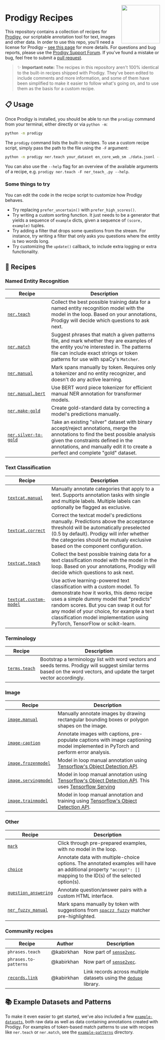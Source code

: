 <a href="https://explosion.ai"><img src="https://explosion.ai/assets/img/logo.svg" width="125" height="125" align="right" /></a>

# Prodigy Recipes

This repository contains a collection of recipes for
[Prodigy](https://prodi.gy), our scriptable annotation tool for text, images and
other data. In order to use this repo, you'll need a license for Prodigy –
[see this page](https://prodi.gy/buy) for more details. For questions and bug
reports, please use the [Prodigy Support Forum](https://support.prodi.gy). If
you've found a mistake or bug, feel free to submit a
[pull request](https://github.com/explosion/prodigy-recipes/pulls).

> ✨ **Important note:** The recipes in this repository aren't 100% identical to
> the built-in recipes shipped with Prodigy. They've been edited to include
> comments and more information, and some of them have been simplified to make
> it easier to follow what's going on, and to use them as the basis for a custom
> recipe.

## 📋 Usage

Once Prodigy is installed, you should be able to run the `prodigy` command from
your terminal, either directly or via `python -m`:

```bash
python -m prodigy
```

The `prodigy` command lists the built-in recipes. To use a custom recipe script,
simply pass the path to the file using the `-F` argument:

```bash
python -m prodigy ner.teach your_dataset en_core_web_sm ./data.jsonl --label PERSON -F prodigy-recipes/ner/ner_teach.py
```

You can also use the `--help` flag for an overview of the available arguments of a recipe, e.g. `prodigy ner.teach -F ner_teach_.py --help`.

### Some things to try

You can edit the code in the recipe script to customize how Prodigy behaves.

- Try replacing `prefer_uncertain()` with `prefer_high_scores()`.
- Try writing a custom sorting function. It just needs to be a generator that
  yields a sequence of `example` dicts, given a sequence of `(score, example)`
  tuples.
- Try adding a filter that drops some questions from the stream. For instance,
  try writing a filter that only asks you questions where the entity is two
  words long.
- Try customizing the `update()` callback, to include extra logging or extra
  functionality.

## 🍳 Recipes

### Named Entity Recognition

| Recipe                                               | Description                                                                                                                                                                                                                                               |
| ---------------------------------------------------- | --------------------------------------------------------------------------------------------------------------------------------------------------------------------------------------------------------------------------------------------------------- |
| [`ner.teach`](ner/ner_teach.py)                      | Collect the best possible training data for a named entity recognition model with the model in the loop. Based on your annotations, Prodigy will decide which questions to ask next.                                                                      |
| [`ner.match`](ner/ner_match.py)                      | Suggest phrases that match a given patterns file, and mark whether they are examples of the entity you're interested in. The patterns file can include exact strings or token patterns for use with spaCy's `Matcher`.                                    |
| [`ner.manual`](ner/ner_manual.py)                    | Mark spans manually by token. Requires only a tokenizer and no entity recognizer, and doesn't do any active learning.                                                                                                                                     |
| [`ner.manual.bert`](other/transformers_tokenizers.py) | Use BERT word piece tokenizer for efficient manual NER annotation for transformer models.                                                                                                                                                                 |
| [`ner.make-gold`](ner/ner_make_gold.py)              | Create gold-standard data by correcting a model's predictions manually.                                                                                                                                                                                   |
| [`ner.silver-to-gold`](ner/ner_silver_to_gold.py)    | Take an existing "silver" dataset with binary accept/reject annotations, merge the annotations to find the best possible analysis given the constraints defined in the annotations, and manually edit it to create a perfect and complete "gold" dataset. |

### Text Classification

| Recipe                                                    | Description                                                                                                                                                                                                                                                                                                                         |
| --------------------------------------------------------- | ----------------------------------------------------------------------------------------------------------------------------------------------------------------------------------------------------------------------------------------------------------------------------------------------------------------------------------- |
| [`textcat.manual`](textcat/textcat_manual.py)             | Manually annotate categories that apply to a text. Supports annotation tasks with single and multiple labels. Multiple labels can optionally be flagged as exclusive.|
| [`textcat.correct`](textcat/textcat_correct.py)           | Correct the textcat model's predictions manually. Predictions above the acceptance threshold will be automatically preselected (0.5 by default). Prodigy will infer whether the categories should be mutualy exclusive based on the component configuration. |
| [`textcat.teach`](textcat/textcat_teach.py)               | Collect the best possible training data for a text classification model with the model in the loop. Based on your annotations, Prodigy will decide which questions to ask next.|
| [`textcat.custom-model`](textcat/textcat_custom_model.py) | Use active learning-powered text classification with a custom model. To demonstrate how it works, this demo recipe uses a simple dummy model that "predicts" random scores. But you can swap it out for any model of your choice, for example a text classification model implementation using PyTorch, TensorFlow or scikit-learn. |

### Terminology

| Recipe                                | Description                                                                                                                                                             |
| ------------------------------------- | ----------------------------------------------------------------------------------------------------------------------------------------------------------------------- |
| [`terms.teach`](terms/terms_teach.py) | Bootstrap a terminology list with word vectors and seeds terms. Prodigy will suggest similar terms based on the word vectors, and update the target vector accordingly. |

### Image

| Recipe                                                      | Description                                                                                                                                                                                                                         |
| ----------------------------------------------------------- | ----------------------------------------------------------------------------------------------------------------------------------------------------------------------------------------------------------------------------------- |
| [`image.manual`](image/image_manual.py)                     | Manually annotate images by drawing rectangular bounding boxes or polygon shapes on the image.                                                                                                                                      |
| [`image-caption`](image/image_caption/image_caption.py)     | Annotate images with captions, pre-populate captions with image captioning model implemented in PyTorch and perform error analysis.                                                                                                 |
| [`image.frozenmodel`](image/tf_odapi/image_frozen_model.py) | Model in loop manual annotation using [Tensorflow's Object Detection API](https://github.com/tensorflow/models/tree/master/research/object_detection).                                                                              |
| [`image.servingmodel`](image/tf_odapi/image_tf_serving.py)  | Model in loop manual annotation using [Tensorflow's Object Detection API](https://github.com/tensorflow/models/tree/master/research/object_detection). This uses [Tensorflow Serving](https://www.tensorflow.org/tfx/guide/serving) |
| [`image.trainmodel`](image/tf_odapi/image_train.py)         | Model in loop manual annotation and training using [Tensorflow's Object Detection API](https://github.com/tensorflow/models/tree/master/research/object_detection).                                                                 |

### Other

| Recipe                                              | Description                                                                                                                                                        |
| --------------------------------------------------- | ------------------------------------------------------------------------------------------------------------------------------------------------------------------ |
| [`mark`](other/mark.py)                             | Click through pre-prepared examples, with no model in the loop.                                                                                                    |
| [`choice`](other/choice.py)                         | Annotate data with multiple-choice options. The annotated examples will have an additional property `"accept": []` mapping to the ID(s) of the selected option(s). |
| [`question_answering`](other/question_answering.py) | Annotate question/answer pairs with a custom HTML interface.                                                                                                       |
| [`ner_fuzzy_manual`](other/ner_fuzzy_manual.py) | Mark spans manually by token with suggestions from [`spaczz fuzzy`](https://spacy.io/universe/project/spaczz) matcher pre-highlighted.

### Community recipes

| Recipe                           | Author     | Description                                                                                             |
| -------------------------------- | ---------- | ------------------------------------------------------------------------------------------------------- |
| `phrases.teach`                  | @kabirkhan | Now part of [`sense2vec`](https://github.com/explosion/sense2vec).                                      |
| `phrases.to-patterns`            | @kabirkhan | Now part of [`sense2vec`](https://github.com/explosion/sense2vec).                                      |
| [`records.link`](contrib/dedupe) | @kabirkhan | Link records across multiple datasets using the [`dedupe`](https://github.com/dedupeio/dedupe) library. |

## 📚 Example Datasets and Patterns

To make it even easier to get started, we've also included a few
[`example-datasets`](example-datasets), both raw data as well as data containing
annotations created with Prodigy. For examples of token-based match patterns to
use with recipes like `ner.teach` or `ner.match`, see the
[`example-patterns`](example-patterns) directory.

